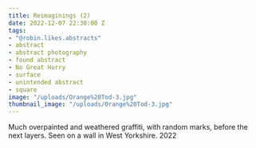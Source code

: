 ```yaml
---
title: Reimaginings (2)
date: 2022-12-07 22:30:00 Z
tags:
- "@robin.likes.abstracts"
- abstract
- abstract photography
- found abstract
- No Great Hurry
- surface
- unintended abstract
- square
image: "/uploads/Orange%20Tod-3.jpg"
thumbnail_image: "/uploads/Orange%20Tod-3.jpg"
---
```


Much overpainted and weathered graffiti, with random marks, before the next layers. Seen on a wall in West Yorkshire. 2022 